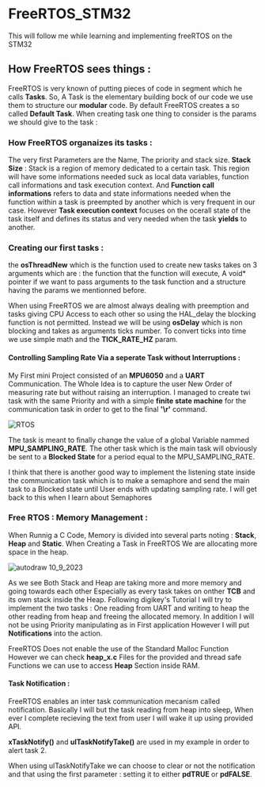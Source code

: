 # FreeRTOS_STM32
This will follow me while learning and implementing freeRTOS on the STM32

## How FreeRTOS sees things : 

FreeRTOS is very known of putting pieces of code in segment which he calls **Tasks**.
So, A Task is the elementary building bock of our code we use them to structure our **modular** code.
By default FreeRTOS creates a so called **Default Task**.
When creating task one thing to consider is the params we should give to the task : 

### How FreeRTOS organaizes its tasks : 

The very first Parameters are the Name, The priority and stack size.
**Stack Size** : Stack is a region of memory dedicated to a certain task. This region will have some informations needed suck as local data variables, function call informations and task execution context.
And **Function call informations** refers to data and state informations needed when the function within a task is preempted by another which is very frequent in our case.
However **Task execution context** focuses on the ocerall state of the task itself and defines its status and very needed when the task **yields** to another.

### Creating our first tasks : 

the **osThreadNew** which is the function used to create new tasks takes on 3 arguments which are : the function that the function will execute, A void* pointer if we want to pass arguments to the task function and a structure having the params we mentionned before. 

When using FreeRTOS we are almost always dealing with preemption and tasks giving CPU Access to each other so using the HAL_delay the blocking function is not permitted.
Instead we will be using **osDelay** which is non blocking and takes as arguments ticks number. To convert ticks into time we use simple math and the **TICK_RATE_HZ** param.

#### Controlling Sampling Rate Via a seperate Task without Interruptions : 

My First mini Project consisted of an **MPU6050** and a **UART** Communication. The Whole Idea is to capture the user New Order of measuring rate but without raising an interruption.
I managed to create twi task with the same Priority and with a simple **finite state machine** for the communication task in order to get to the final **'\r'** command.

![RTOS](https://github.com/oussemajelassi/FreeRTOS_STM32/assets/100140668/8a8d6213-bb77-4c07-86f2-d00a3da0a50b)

The task is meant to finally change the value of a global Variable nammed **MPU_SAMPLING_RATE**.
The other task which is the main task will obviously be sent to a **Blocked State** for a period equal to the MPU_SAMPLING_RATE.

I think that there is another good way to implement the listening state inside the communication task which is to make a semaphore and send the main task to a Blocked state until User ends with updating sampling rate.
I will get back to this when I learn about Semaphores

### Free RTOS : Memory Management : 

When Runnig a C Code, Memory is divided into several  parts noting : **Stack**, **Heap** and **Static**.
When Creating a Task in FreeRTOS We are allocating more space in the heap.

![autodraw 10_9_2023](https://github.com/oussemajelassi/FreeRTOS_STM32/assets/100140668/df66f011-bbd4-49ef-b51a-1236a406ca32)

As we see Both Stack and Heap are taking more and more memory and going towards each other Especially as every task takes on onther **TCB** and its own stack inside the Heap.
Following digikey's Tutorial I will try to implement the two tasks : One reading from UART and writing to heap the other reading from heap and freeing the allocated memory.
In addition I will not be using Priority manipulating as in First application However I will put **Notifications** into the action.

FreeRTOS Does not enable the use of the Standard Malloc Function However we can check **heap_x.c** Files for the provided and thread safe Functions we can use to access **Heap** Section inside RAM.

#### Task Notification : 

FreeRTOS enables an inter task communication mecanism called notification.
Basically I will but the task reading from heap into sleep, When ever I complete recieving the text from user I will wake it up using provided API.

**xTaskNotify()** and **ulTaskNotifyTake()** are used in my example in order to alert task 2. 

When using ulTaskNotifyTake we can choose to clear or not the notification and that using the first parameter : setting it to either **pdTRUE** or **pdFALSE**.


